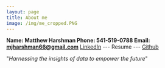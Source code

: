 ```yaml
---
layout: page
title: About me
image: /img/me_cropped.PNG
---
```


**Name: Matthew Harshman
Phone: 541-519-0788
Email: mjharshman66@gmail.com**
[LinkedIn](https://www.linkedin.com/in/matthew-harshman-841584188/) --- Resume --- [Github](https://github.com/mjh09)

"_Harnessing the insights of data to empower the future_"
